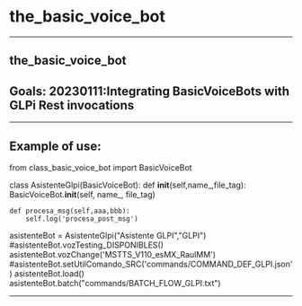 # the_basic_voice_bot
---------------------------------------------------------------------------

the_basic_voice_bot
---------------------------------------------------------------------------
Goals:
20230111:Integrating BasicVoiceBots with GLPi Rest invocations
---------------------------------------------------------------------------
---------------------------------------------------------------------------
Example of use:
---------------------------------------------------------------------------



from class_basic_voice_bot import BasicVoiceBot

class AsistenteGlpi(BasicVoiceBot):
	def __init__(self,name_,file_tag):
		BasicVoiceBot.__init__(self, name_, file_tag)

	def procesa_msg(self,aaa,bbb):
		self.log('procesa_post_msg')

asistenteBot = AsistenteGlpi("Asistente GLPI","GLPI")
#asistenteBot.vozTesting_DISPONIBLES()
asistenteBot.vozChange('MSTTS_V110_esMX_RaulMM')
#asistenteBot.setUtilComando_SRC('commands/COMMAND_DEF_GLPI.json')
asistenteBot.load()
asistenteBot.batch("commands/BATCH_FLOW_GLPI.txt")

---------------------------------------------------------------------------
